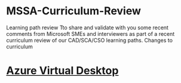 # MSSA-Curriculum-Review
Learning path review
Tto share and validate with you some recent comments from Microsoft SMEs and interviewers as part of a recent curriculum review of our CAD/SCA/CSO learning paths.
Changes to curriculum
# [Azure Virtual Desktop](https://github.com/cmcghee92/MSSA-Curriculum-Review/blob/main/AzureVirtualDesktop.md)
